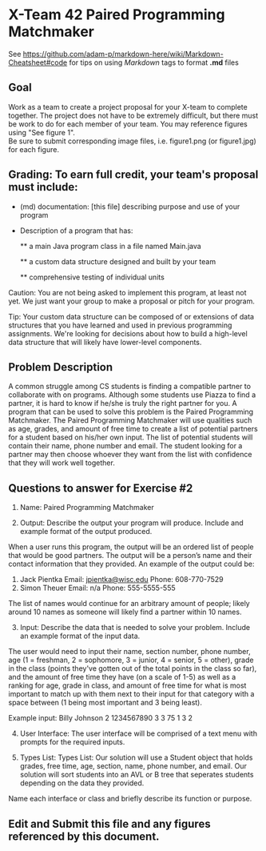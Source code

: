 # X-Team 42 Paired Programming Matchmaker

See https://github.com/adam-p/markdown-here/wiki/Markdown-Cheatsheet#code for tips on using *Markdown* tags to format __.md__ files

## Goal

Work as a team to create a project proposal for your X-team to complete together.
The project does not have to be extremely difficult,
but there must be work to do for each member of your team.
You may reference figures using "See figure 1".  
Be sure to submit corresponding image files, i.e. figure1.png (or figure1.jpg) for each figure.

## Grading: To earn full credit, your team's proposal must include:

* (md) documentation: [this file] describing purpose and use of your program

* Description of a program that has:

  ** a main Java program class in a file named Main.java
  
  ** a custom data structure designed and built by your team
  
  ** comprehensive testing of individual units
  
 Caution: You are not being asked to implement this program, at least not yet. 
 We just want your group to make a proposal or pitch for your program.
 
 Tip: Your custom data structure can be composed of or extensions of data structures that you have learned and used in previous programming assignments.  We're looking for decisions about how to build a high-level data structure that will likely have lower-level components.

## Problem Description

A common struggle among CS students is finding a compatible partner to collaborate with on programs. Although some students use Piazza to find a partner, it is hard to know if he/she is truly the right partner for you. A program that can be used to solve this problem is the Paired Programming Matchmaker. The Paired Programming Matchmaker will use qualities such as age, grades, and amount of free time to create a list of potential partners for a student based on his/her own input. The list of potential students will contain their name, phone number and email. The student looking for a partner may then choose whoever they want from the list with confidence that they will work well together. 

## Questions to answer for Exercise #2

1. Name: Paired Programming Matchmaker



2. Output: Describe the output your program will produce.  Include and example format of the output produced.

When a user runs this program, the output will be an ordered list of people that would be good partners. The output will be a person’s name and their contact information that they provided. An example of the output could be:

1.	Jack Pientka
Email: jpientka@wisc.edu
Phone: 608-770-7529
2.	Simon Theuer
Email: n/a
Phone: 555-5555-555

The list of names would continue for an arbitrary amount of people; likely around 10 names as someone will likely find a partner within 10 names. 

3. Input: Describe the data that is needed to solve your problem. Include an example format of the input data.

The user would need to input their name, section number, phone number, age (1 = freshman, 2 = sophomore, 3 = junior, 4 = senior, 5 = other), grade in the class (points they've gotten out of the total points in the class so far), and the amount of free time they have (on a scale of 1-5) as well as a ranking for age, grade in class, and amount of free time for what is most important to match up with them next to their input for that category with a space between (1 being most important and 3 being least).

Example input:
Billy Johnson
2
1234567890
3 3
75 1
3 2

4. User Interface: The user interface will be comprised of a text menu with prompts for the required inputs.



5. Types List: Types List: Our solution will use a Student object that holds grades, free time, age, section, name, phone number, and email.  Our solution will sort students into an AVL or B tree that seperates students depending on the data they provided. 



Name each interface or class and briefly describe its function or purpose.


## Edit and Submit this file and any figures referenced by this document.

